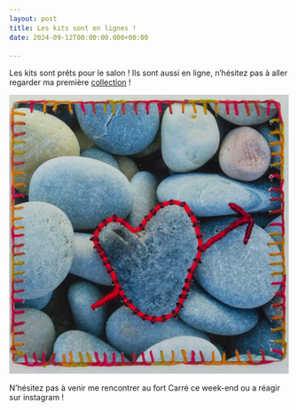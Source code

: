 ```yaml
---
layout: post
title: Les kits sont en lignes !
date: 2024-09-12T00:00:00.000+00:00

---
```



Les kits sont prêts pour le salon ! Ils sont aussi en ligne, n’hésitez pas à aller regarder ma première <a href="https://www.filenphotos.fr/kit">collection</a> !

![](/images/pour_commencer.jpg)

N’hésitez pas à venir me rencontrer au fort Carré ce week-end ou a réagir sur instagram !